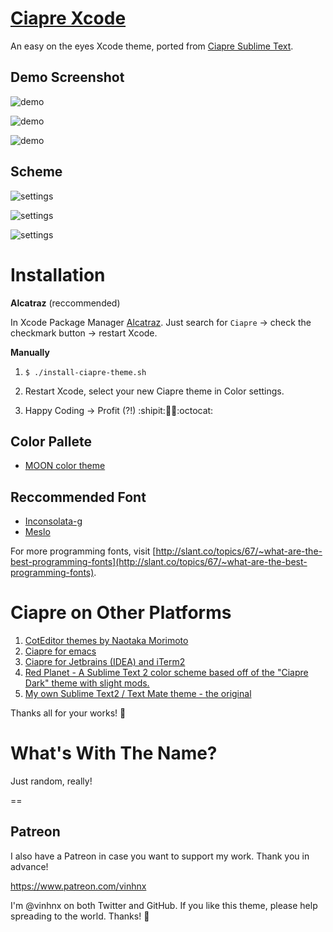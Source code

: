 # [Ciapre Xcode](http://vinhnx.github.io/Ciapre-Xcode-theme) #

An easy on the eyes Xcode theme, ported from [Ciapre Sublime Text](https://github.com/vinhnx/Ciapre.tmTheme/).

## Demo Screenshot

![demo](https://raw.github.com/vinhnx/Ciapre-Xcode-theme/master/screenshot/demo_1.png)

![demo](https://raw.github.com/vinhnx/Ciapre-Xcode-theme/master/screenshot/demo_2.png)

![demo](https://raw.github.com/vinhnx/Ciapre-Xcode-theme/master/screenshot/demo_3.png)


## Scheme

![settings](https://raw.github.com/vinhnx/Ciapre-Xcode-theme/master/screenshot/settings_1.png)

![settings](https://raw.github.com/vinhnx/Ciapre-Xcode-theme/master/screenshot/settings_2.png)

![settings](https://raw.github.com/vinhnx/Ciapre-Xcode-theme/master/screenshot/settings_3.png)

# Installation #

**Alcatraz** (reccommended)

In Xcode Package Manager [Alcatraz](https://github.com/mneorr/Alcatraz). Just search for `Ciapre` -> check the checkmark button -> restart Xcode.

**Manually**

1. `$ ./install-ciapre-theme.sh`

2. Restart Xcode, select your new Ciapre theme in Color settings.

3. Happy Coding -> Profit (?!) :shipit::ship::rocket::octocat:

## Color Pallete ##

+ [MOON color theme](https://kuler.adobe.com/#themeID/2320307)

## Reccommended Font ##

+ [Inconsolata-g](http://leonardo-m.livejournal.com/77079.html)
+ [Meslo](https://github.com/andreberg/Meslo-Font)

For more programming fonts, visit [http://slant.co/topics/67/~what-are-the-best-programming-fonts](http://slant.co/topics/67/~what-are-the-best-programming-fonts).

# Ciapre on Other Platforms #

1. [CotEditor themes by Naotaka Morimoto](http://www.naotaka.com/coteditorthemes/#Vinh-Nguyen)
2. [Ciapre for emacs](https://github.com/emacsfodder/tmtheme-to-emacs/blob/master/generatedThemes/ciapre-theme.el)
3. [Ciapre for Jetbrains (IDEA) and iTerm2](https://github.com/zdj/themes#ciapreitermcolors)
4. [Red Planet - A Sublime Text 2 color scheme based off of the "Ciapre Dark" theme with slight mods.](https://github.com/eliquious/Red-Planet-Theme)
5. [My own Sublime Text2 / Text Mate theme - the original](https://github.com/vinhnx/Ciapre.tmTheme)

Thanks all for your works! :beer:

# What's With The Name? #

Just random, really!

==

## Patreon ##

I also have a Patreon in case you want to support my work. Thank you in advance!

https://www.patreon.com/vinhnx

I'm @vinhnx on both Twitter and GitHub. If you like this theme, please help spreading to the world. Thanks! :rocket:
